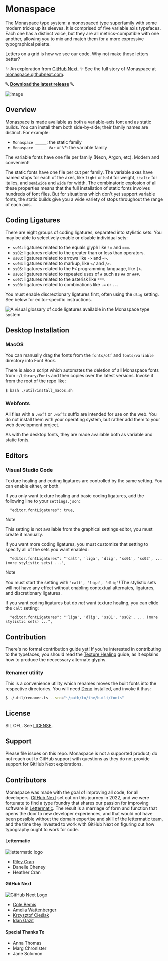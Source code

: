 # Monaspace

The Monaspace type system: a monospaced type superfamily with some modern tricks up its sleeves. It is comprised of five variable axis typefaces. Each one has a distinct voice, but they are all metrics-compatible with one another, allowing you to mix and match them for a more expressive typographical palette.

Letters on a grid is how we see our code. Why not make those letters better?

✨ An exploration from [GitHub Next](https://githubnext.com). ✨ See the full story of Monaspace at [monaspace.githubnext.com](https://monaspace.githubnext.com).

🔤 **[Download the latest release](https://github.com/githubnext/monaspace/releases/latest)** 🔤

![image](https://github.com/githubnext/monaspace/assets/22723/301020e0-f138-44af-abb1-48efa610be08)


## Overview

Monaspace is made available as both a variable-axis font and as static builds. You can install them both side-by-side; their family names are distinct. For example:

- `Monaspace _____`: the static family
- `Monaspace _____ Var` or `VF`: the variable family

The variable fonts have one file per family (Neon, Argon, etc). Modern and convenient!

The static fonts have one file per cut per family. The variable axes have named stops for each of the axes, like `light` or `bold` for weight, `italic` for italics, and `semiwide` and `wide` for width. The combinatoric explosion of all these properties means that the full installation of static fonts involves hundreds of font files. But for situations which don't yet support variable fonts, the static builds give you a wide variety of stops throughout the range of each axis.

## Coding Ligatures

There are eight groups of coding ligatures, separated into stylistic sets. You may be able to selectively enable or disable individual sets:

* `ss01`: ligatures related to the equals glyph like `!=` and `===`.
* `ss02`: ligatures related to the greater than or less than operators.
* `ss03`: ligatures related to arrows like `->` and `=>`.
* `ss04`: ligatures related to markup, like `</` and `/>`. 
* `ss05`: ligatures related to the F♯ programming language, like `|>`.
* `ss06`: ligatures related to repeated uses of `#` such as `##` or `###`.
* `ss07`: ligatures related to the asterisk like `***`.
* `ss08`: ligatures related to combinations like `.=` or `.-`.

You must enable discrectionary ligatures first, often using the `dlig` setting. See below for editor-specific instructions.

![A visual glossary of code ligatures available in the Monaspace type system](https://github.com/githubnext/monaspace/assets/22723/49b4f802-265d-414c-94c0-ec712e3c0ecc)


## Desktop Installation

### MacOS
You can manually drag the fonts from the `fonts/otf` and `fonts/variable` directory into Font Book.

There is also a script which automates the deletion of all Monaspace fonts from `~/Library/Fonts` and then copies over the latest versions. Invoke it from the root of the repo like:

```bash
$ bash ./util/install_macos.sh
```

### Webfonts

All files with a `.woff` or `.woff2` suffix are intended for use on the web. You do not install them with your operating system, but rather add them to your web development project.

As with the desktop fonts, they are made available both as variable and static fonts.

## Editors

### Visual Studio Code

Texture healing and coding ligatures are controlled by the same setting. You can enable either, or both.

If you only want texture healing and basic coding ligatures, add the following line to your `settings.json`:

```
  "editor.fontLigatures": true,
```

> [!NOTE]
> This setting is not available from the graphical settings editor, you must create it manually.

If you want more coding ligatures, you must customize that setting to specify all of the sets you want enabled:

```
  "editor.fontLigatures": "'calt', 'liga', 'dlig', 'ss01', 'ss02', ... (more stylistic sets) ...",
```
> [!NOTE]
> You must start the setting with `'calt', 'liga', 'dlig'`! The stylistic sets will not have any effect without enabling contextual alternates, ligatures, and discretionary ligatures.

If you want coding ligatures but do _not_ want texture healing, you can elide the `calt` setting:

```
  "editor.fontLigatures": "'liga', 'dlig', 'ss01', 'ss02', ... (more stylistic sets) ...",
```

## Contribution

There's no formal contribution guide yet! If you're interested in contributing to the typefaces, you should read the [Texture Healing](https://github.com/githubnext/monaspace/blob/main/docs/Texture%20Healing.md) guide, as it explains how to produce the neccessary alternate glyphs.

### Renamer utility

This is a convenience utility which renames moves the built fonts into the respective directories. You will need [Deno](https://deno.land) installed, and invoke it thus:

```bash
$ ./util/renamer.ts --src="~/path/to/the/built/fonts"
```

## License

SIL OFL. See [LICENSE](https://github.com/githubnext/monaspace/blob/main/LICENSE).

## Support

Please file issues on this repo. Monaspace is not a supported product; do not reach out to GitHub support with questions as they do not provide support for GitHub Next explorations.

## Contributors

Monaspace was made with the goal of improving all code, for all developers. [GitHub Next](https://githubnext.com) set out on this journey in 2022, and we were fortunate to find a type foundry that shares our passion for improving software in [Lettermatic](https://lettermatic.com/). The result is a marriage of form and function that opens the door to new developer experiences, and that would not have been possible without the domain expertise and skill of the lettermatic team, and the time they invested to work with GitHub Next on figuring out how typography ought to work for code.


#### Lettermatic

![lettermatic logo](https://github.com/githubnext/monaspace/assets/22723/36280a3a-ed6f-45a9-8e74-44c9d005794d)

- [Riley Cran](https://github.com/rileycran)
- Danelle Cheney
- Heather Cran

#### GitHub Next

![GitHub Next Logo](https://github.com/githubnext/monaspace/assets/22723/744f8ba3-6dd7-4c67-b7e3-8e7d408d9dd9)

- [Cole Bemis](https://github.com/colebemis)
- [Amelia Wattenberger](https://github.com/wattenberger)
- [Krzysztof Cieślak](https://github.com/krzysztof-cieslak)
- [Idan Gazit](https://github.com/idan)

#### Special Thanks To
- Anna Thomas
- Marg Chronister
- Jane Solomon
